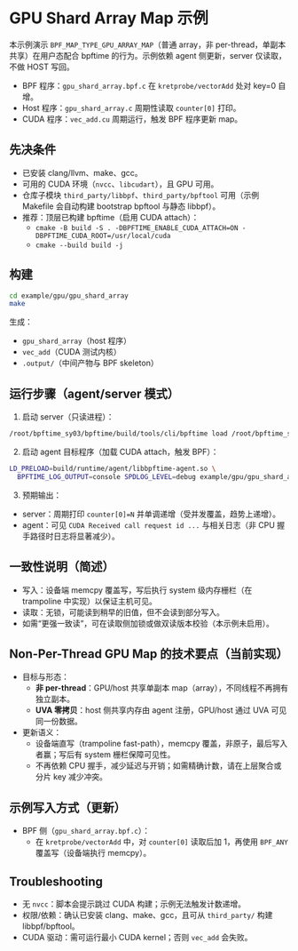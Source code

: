 # GPU Shard Array Map 示例

本示例演示 `BPF_MAP_TYPE_GPU_ARRAY_MAP`（普通 array，非 per-thread，单副本共享）在用户态配合 bpftime 的行为。示例依赖 agent 侧更新，server 仅读取，不做 HOST 写回。

- BPF 程序：`gpu_shard_array.bpf.c` 在 `kretprobe/vectorAdd` 处对 key=0 自增。
- Host 程序：`gpu_shard_array.c` 周期性读取 `counter[0]` 打印。
- CUDA 程序：`vec_add.cu` 周期运行，触发 BPF 程序更新 map。

## 先决条件
- 已安装 clang/llvm、make、gcc。
- 可用的 CUDA 环境（`nvcc`、`libcudart`），且 GPU 可用。
- 仓库子模块 `third_party/libbpf`、`third_party/bpftool` 可用（示例 Makefile 会自动构建 bootstrap bpftool 与静态 libbpf）。
- 推荐：顶层已构建 bpftime（启用 CUDA attach）：
  - `cmake -B build -S . -DBPFTIME_ENABLE_CUDA_ATTACH=ON -DBPFTIME_CUDA_ROOT=/usr/local/cuda`
  - `cmake --build build -j`

## 构建
```bash
cd example/gpu/gpu_shard_array
make
```
生成：
- `gpu_shard_array`（host 程序）
- `vec_add`（CUDA 测试内核）
- `.output/`（中间产物与 BPF skeleton）

## 运行步骤（agent/server 模式）
1) 启动 server（只读进程）：
```bash
/root/bpftime_sy03/bpftime/build/tools/cli/bpftime load /root/bpftime_sy03/bpftime/example/gpu/gpu_shard_array/gpu_shard_array
```
2) 启动 agent 目标程序（加载 CUDA attach，触发 BPF）：
```bash
LD_PRELOAD=build/runtime/agent/libbpftime-agent.so \
  BPFTIME_LOG_OUTPUT=console SPDLOG_LEVEL=debug example/gpu/gpu_shard_array/vec_add
```
3) 预期输出：
- server：周期打印 `counter[0]=N` 并单调递增（受并发覆盖，趋势上递增）。
- agent：可见 `CUDA Received call request id ...` 与相关日志（非 CPU 握手路径时日志将显著减少）。



## 一致性说明（简述）
- 写入：设备端 memcpy 覆盖写，写后执行 system 级内存栅栏（在 trampoline 中实现）以保证主机可见。
- 读取：无锁，可能读到稍早的旧值，但不会读到部分写入。
- 如需“更强一致读”，可在读取侧加锁或做双读版本校验（本示例未启用）。

## Non-Per-Thread GPU Map 的技术要点（当前实现）
- 目标与形态：
  - **非 per-thread**：GPU/host 共享单副本 map（array），不同线程不再拥有独立副本。
  - **UVA 零拷贝**：host 侧共享内存由 agent 注册，GPU/host 通过 UVA 可见同一份数据。
- 更新语义：
  - 设备端直写（trampoline fast-path），memcpy 覆盖，非原子，最后写入者赢；写后有 system 栅栏保障可见性。
  - 不再依赖 CPU 握手，减少延迟与开销；如需精确计数，请在上层聚合或分片 key 减少冲突。

## 示例写入方式（更新）
- BPF 侧（`gpu_shard_array.bpf.c`）：
  - 在 `kretprobe/vectorAdd` 中，对 `counter[0]` 读取后加 1，再使用 `BPF_ANY` 覆盖写（设备端执行 memcpy）。

## Troubleshooting
- 无 `nvcc`：脚本会提示跳过 CUDA 构建；示例无法触发计数递增。
- 权限/依赖：确认已安装 clang、make、gcc，且可从 `third_party/` 构建 libbpf/bpftool。
- CUDA 驱动：需可运行最小 CUDA kernel；否则 `vec_add` 会失败。


